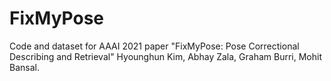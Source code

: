 # FixMyPose
Code and dataset for AAAI 2021 paper "FixMyPose: Pose Correctional Describing and Retrieval" Hyounghun Kim, Abhay Zala, Graham Burri, Mohit Bansal.
